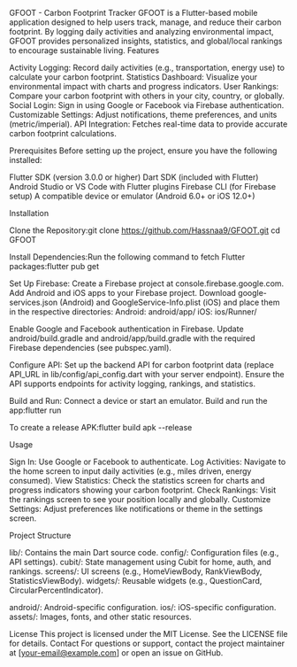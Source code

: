 GFOOT - Carbon Footprint Tracker
GFOOT is a Flutter-based mobile application designed to help users track, manage, and reduce their carbon footprint. By logging daily activities and analyzing environmental impact, GFOOT provides personalized insights, statistics, and global/local rankings to encourage sustainable living.
Features

Activity Logging: Record daily activities (e.g., transportation, energy use) to calculate your carbon footprint.
Statistics Dashboard: Visualize your environmental impact with charts and progress indicators.
User Rankings: Compare your carbon footprint with others in your city, country, or globally.
Social Login: Sign in using Google or Facebook via Firebase authentication.
Customizable Settings: Adjust notifications, theme preferences, and units (metric/imperial).
API Integration: Fetches real-time data to provide accurate carbon footprint calculations.

Prerequisites
Before setting up the project, ensure you have the following installed:

Flutter SDK (version 3.0.0 or higher)
Dart SDK (included with Flutter)
Android Studio or VS Code with Flutter plugins
Firebase CLI (for Firebase setup)
A compatible device or emulator (Android 6.0+ or iOS 12.0+)

Installation

Clone the Repository:git clone https://github.com/Hassnaa9/GFOOT.git
cd GFOOT


Install Dependencies:Run the following command to fetch Flutter packages:flutter pub get


Set Up Firebase:
Create a Firebase project at console.firebase.google.com.
Add Android and iOS apps to your Firebase project.
Download google-services.json (Android) and GoogleService-Info.plist (iOS) and place them in the respective directories:
Android: android/app/
iOS: ios/Runner/


Enable Google and Facebook authentication in Firebase.
Update android/build.gradle and android/app/build.gradle with the required Firebase dependencies (see pubspec.yaml).


Configure API:
Set up the backend API for carbon footprint data (replace API_URL in lib/config/api_config.dart with your server endpoint).
Ensure the API supports endpoints for activity logging, rankings, and statistics.


Build and Run:
Connect a device or start an emulator.
Build and run the app:flutter run


To create a release APK:flutter build apk --release





Usage

Sign In: Use Google or Facebook to authenticate.
Log Activities: Navigate to the home screen to input daily activities (e.g., miles driven, energy consumed).
View Statistics: Check the statistics screen for charts and progress indicators showing your carbon footprint.
Check Rankings: Visit the rankings screen to see your position locally and globally.
Customize Settings: Adjust preferences like notifications or theme in the settings screen.

Project Structure

lib/: Contains the main Dart source code.
config/: Configuration files (e.g., API settings).
cubit/: State management using Cubit for home, auth, and rankings.
screens/: UI screens (e.g., HomeViewBody, RankViewBody, StatisticsViewBody).
widgets/: Reusable widgets (e.g., QuestionCard, CircularPercentIndicator).


android/: Android-specific configuration.
ios/: iOS-specific configuration.
assets/: Images, fonts, and other static resources.

License
This project is licensed under the MIT License. See the LICENSE file for details.
Contact
For questions or support, contact the project maintainer at [your-email@example.com] or open an issue on GitHub.
